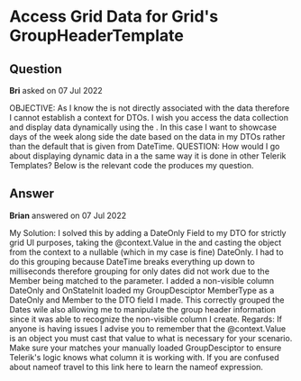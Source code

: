 # Access Grid Data for Grid's GroupHeaderTemplate

## Question

**Bri** asked on 07 Jul 2022

OBJECTIVE: As I know the <GroupHeaderTemplate> is not directly associated with the data therefore I cannot establish a context for DTOs. I wish you access the data collection and display data dynamically using the <GroupHeaderTemplate>. In this case I want to showcase days of the week along side the date based on the data in my DTOs rather than the default that is given from DateTime. QUESTION: How would I go about displaying dynamic data in a <GroupHeaderTemplate> the same way it is done in other Telerik Templates? Below is the relevant code the produces my question.

## Answer

**Brian** answered on 07 Jul 2022

My Solution: I solved this by adding a DateOnly Field to my DTO for strictly grid UI purposes, taking the @context.Value in the <GroupHeaderTemplate> and casting the object from the <GroupHeaderTemplate> context to a nullable (which in my case is fine) DateOnly. I had to do this grouping because DateTime breaks everything up down to milliseconds therefore grouping for only dates did not work due to the Member being matched to the <GridColumn Field> parameter. I added a non-visible column DateOnly and OnStateInit loaded my GroupDesciptor MemberType as a DateOnly and Member to the DTO field I made. This correctly grouped the Dates wile also allowing me to manipulate the group header information since it was able to recognize the non-visible column I create. Regards: If anyone is having issues I advise you to remember that the @context.Value is an object you must cast that value to what is necessary for your scenario. Make sure your <GridColumn Field=" nameof (@YOUR_DTOFIELD_HERE )"/> matches your manually loaded GroupDesciptor to ensure Telerik's logic knows what column it is working with. If you are confused about nameof travel to this link here to learn the nameof expression.

